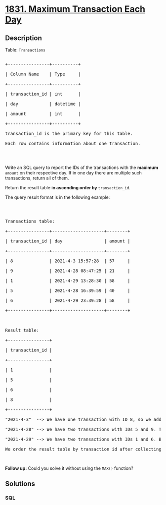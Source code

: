 # [1831. Maximum Transaction Each Day](https://leetcode.com/problems/maximum-transaction-each-day)



## Description

<p>Table: <code>Transactions</code></p>



<pre>

+----------------+----------+

| Column Name    | Type     |

+----------------+----------+

| transaction_id | int      |

| day            | datetime |

| amount         | int      |

+----------------+----------+

transaction_id is the primary key for this table.

Each row contains information about one transaction.

</pre>



<p>&nbsp;</p>



<p>Write an SQL query to report the IDs of the transactions with the <strong>maximum</strong> <code>amount</code> on their respective day. If in one day there are multiple such transactions, return all of them.</p>



<p>Return the result table <strong>in ascending order by </strong><code>transaction_id</code>.</p>



<p>The query result format is in the following example:</p>



<p>&nbsp;</p>



<pre>

Transactions table:

+----------------+--------------------+--------+

| transaction_id | day                | amount |

+----------------+--------------------+--------+

| 8              | 2021-4-3 15:57:28  | 57     |

| 9              | 2021-4-28 08:47:25 | 21     |

| 1              | 2021-4-29 13:28:30 | 58     |

| 5              | 2021-4-28 16:39:59 | 40     |

| 6              | 2021-4-29 23:39:28 | 58     |

+----------------+--------------------+--------+



Result table:

+----------------+

| transaction_id |

+----------------+

| 1              |

| 5              |

| 6              |

| 8              |

+----------------+

&quot;2021-4-3&quot;  --&gt; We have one transaction with ID 8, so we add 8 to the result table.

&quot;2021-4-28&quot; --&gt; We have two transactions with IDs 5 and 9. The transaction with ID 5 has an amount of 40, while the transaction with ID 9 has an amount of 21. We only include the transaction with ID 5 as it has the maximum amount this day.

&quot;2021-4-29&quot; --&gt; We have two transactions with IDs 1 and 6. Both transactions have the same amount of 58, so we include both in the result table.

We order the result table by transaction_id after collecting these IDs.</pre>



<p>&nbsp;</p>

<p><strong>Follow up:</strong> Could you solve it without using the <code>MAX()</code> function?</p>

## Solutions

<!-- tabs:start -->

### **SQL**

```sql

```

<!-- tabs:end -->
